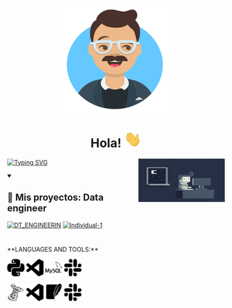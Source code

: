  <p align="center">
 <a target="_blank">
  <img align="center" height="250" width="250" alt="GIF" src="Avatar-Maker.png">
</a>
</p>
<div>
<p align="center"> 
 <h1 align="center">Hola!
  <a target="_blank">
    <img src="Hi.gif" width="40px" />
  </a>
 </h1>
</p>
</div>
<div>
<p align="right">
 <a target="_blank">
  <img align="right" height="100" width="200" alt="GIF" src="e426702edf874b181aced1e2fa5c6cde.gif">
</a>
</p>

<p align="left">
  <a href="https://git.io/typing-svg"><img src="https://readme-typing-svg.demolab.com?font=Montserrat&pause=1000&center=true&multiline=true&width=600&height=100&lines=Me+desempe%C3%B1o+como:+;Data+analyst;Data+engineer" alt="Typing SVG" /></a>
</p>
<p>
</p>
<details open> 
  <summary><h2>📘 Mis proyectos: Data engineer</h2></summary>
</div>

<div>
  <a href="https://github.com/bparedes21/PI01_DT_ENGINEERING"><img width="278" src="https://user-images.githubusercontent.com/68014465/217332756-fe09a5d0-9f29-47fe-a1d7-a368e17e4ac4.svg" alt="DT_ENGINEERIN"></a>
 <a href="https://github.com/bparedes21/Proyecto-Individual-1"><img width="278" src="https://github-readme-stats.vercel.app/api/pin/?username=bparedes21&repo=Proyecto-Individual-1&show_icons=true&theme=radical" alt="Individual-1"></a>
</div>
</p>
<p>
 <h1></h1>
**LANGUAGES AND TOOLS:**  
</p>
<p>
<code><img height="40" width="40" src="python.svg"></code>
<code><img height="40" width="40" src="visualstudiocode.svg"></code>
<code><img height="40" width="40" src="mysql.svg"></code>
<code><img height="40" width="40" src="slack.svg"></code>
 
<code><img height="40" width="40" src="microsoftsqlserver.svg"></code>
<code><img height="40" width="40" src="visualstudiocode.svg"></code>
<code><img height="40" width="40" src="sqlite.svg"></code>
<code><img height="40" width="40" src="slack.svg"></code>
 
<h1></h1>

<!--
https://user-images.githubusercontent.com/68014465/217332756-fe09a5d0-9f29-47fe-a1d7-a368e17e4ac4.svg

**bparedes21/bparedes21** is a ✨ _special_ ✨ repository because its `README.md` (this file) appears on your GitHub profile.

Here are some ideas to get you started:

- 🔭 
- 🌱 
- 👯 
- 🤔 
- 💬 
- 📫 
- 😄 
- ⚡

https://user-images.githubusercontent.com/68014465/217332756-fe09a5d0-9f29-47fe-a1d7-a368e17e4ac4.svg
-->

